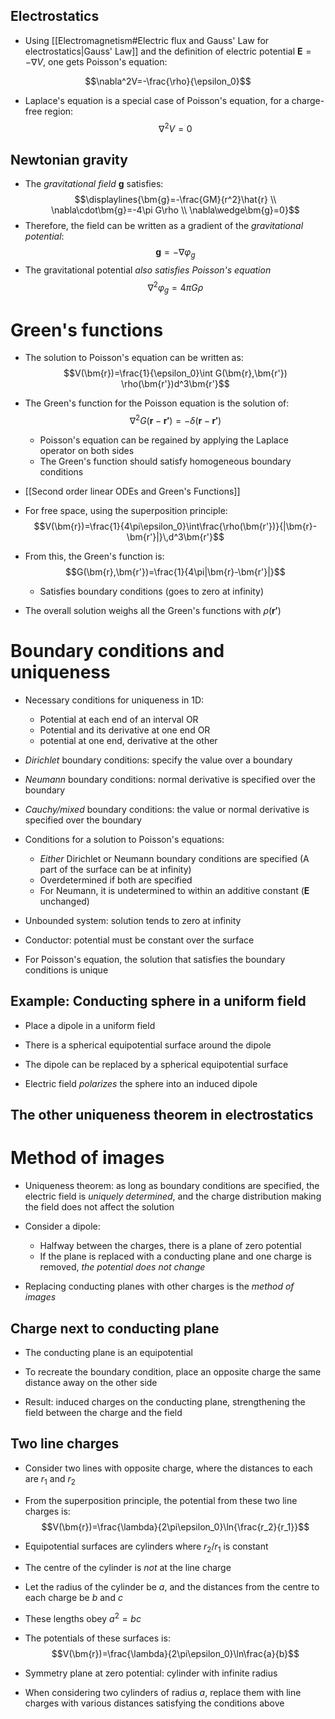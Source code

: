 ## Electrostatics
- Using [[Electromagnetism#Electric flux and Gauss' Law for electrostatics|Gauss' Law]] and the definition of electric potential $\bm{E}=-\nabla V$, one gets Poisson's equation:

$$\nabla^2V=-\frac{\rho}{\epsilon_0}$$
- Laplace's equation is a special case of Poisson's equation, for a charge-free region:
$$\nabla^2V=0$$
## Newtonian gravity
- The _gravitational field_ $\bm{g}$ satisfies:
$$\displaylines{\bm{g}=-\frac{GM}{r^2}\hat{r} \\ \nabla\cdot\bm{g}=-4\pi G\rho \\ \nabla\wedge\bm{g}=0}$$
- Therefore, the field can be written as a gradient of the _gravitational potential_:
$$\bm{g}=-\nabla\varphi_g$$
- The gravitational potential _also satisfies Poisson's equation_
$$\nabla^2\varphi_g=4\pi G\rho$$


# Green's functions
- The solution to Poisson's equation can be written as:
$$V(\bm{r})=\frac{1}{\epsilon_0}\int G(\bm{r},\bm{r'}) \rho(\bm{r'})d^3\bm{r'}$$
- The Green's function for the Poisson equation is the solution of:
$$\nabla^2G(\bm{r}-\bm{r'})=-\delta(\bm{r}-\bm{r'})$$
	- Poisson's equation can be regained by applying the Laplace operator on both sides
	- The Green's function should satisfy homogeneous boundary conditions
- [[Second order linear ODEs and Green's Functions]]

- For free space, using the superposition principle:
$$V(\bm{r})=\frac{1}{4\pi\epsilon_0}\int\frac{\rho(\bm{r'})}{|\bm{r}-\bm{r'}|}\,d^3\bm{r'}$$
- From this, the Green's function is:
$$G(\bm{r},\bm{r'})=\frac{1}{4\pi|\bm{r}-\bm{r'}|}$$
	- Satisfies boundary conditions (goes to zero at infinity)

- The overall solution weighs all the Green's functions with $\rho(\bm{r'})$

# Boundary conditions and uniqueness
- Necessary conditions for uniqueness in 1D:
	- Potential at each end of an interval OR
	- Potential and its derivative at one end OR
	- potential at one end, derivative at the other

- _Dirichlet_ boundary conditions: specify the value over a boundary
- _Neumann_ boundary conditions: normal derivative is specified over the boundary
- _Cauchy/mixed_ boundary conditions: the value or normal derivative is specified over the boundary

- Conditions for a solution to Poisson's equations: 
	- _Either_ Dirichlet or Neumann boundary conditions are specified (A part of the surface can be at infinity)
	- Overdetermined if both are specified
	- For Neumann, it is undetermined to within an additive constant ($\bm{E}$ unchanged)

- Unbounded system: solution tends to zero at infinity
- Conductor: potential must be constant over the surface

- For Poisson's equation, the solution that satisfies the boundary conditions is unique

## Example: Conducting sphere in a uniform field
- Place a dipole in a uniform field
- There is a spherical equipotential surface around the dipole

- The dipole can be replaced by a spherical equipotential surface
- Electric field _polarizes_ the sphere into an induced dipole

## The other uniqueness theorem in electrostatics

# Method of images
- Uniqueness theorem: as long as boundary conditions are specified, the electric field is _uniquely determined_, and the charge distribution making the field does not affect the solution

- Consider a dipole:
	- Halfway between the charges, there is a plane of zero potential
	- If the plane is replaced with a conducting plane and one charge is removed, _the potential does not change_

- Replacing conducting planes with other charges is the _method of images_

## Charge next to conducting plane
- The conducting plane is an equipotential
- To recreate the boundary condition, place an opposite charge the same distance away on the other side

- Result: induced charges on the conducting plane, strengthening the field between the charge and the field

## Two line charges
- Consider two lines with opposite charge, where the distances to each are $r_1$ and $r_2$
- From the superposition principle, the potential from these two line charges is:
$$V(\bm{r})=\frac{\lambda}{2\pi\epsilon_0}\ln{\frac{r_2}{r_1}}$$
- Equipotential surfaces are cylinders where $r_2/r_1$ is constant 
- The centre of the cylinder is _not_ at the line charge
- Let the radius of the cylinder be $a$, and the distances from the centre to each charge be $b$ and $c$
- These lengths obey $a^2=bc$
- The potentials of these surfaces is:
$$V(\bm{r})=\frac{\lambda}{2\pi\epsilon_0}\ln\frac{a}{b}$$
- Symmetry plane at zero potential: cylinder with infinite radius


- When considering two cylinders of radius $a$, replace them with line charges with various distances satisfying the conditions above

